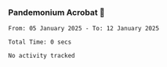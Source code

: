 ### Pandemonium Acrobat 🤸

<!--START_SECTION:waka-->

```all_time
From: 05 January 2025 - To: 12 January 2025

Total Time: 0 secs

No activity tracked
```

<!--END_SECTION:waka-->
